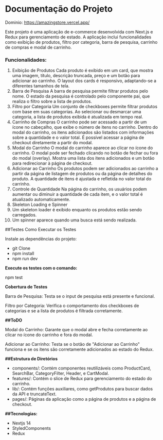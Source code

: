 # Documentação do Projeto

Dominio: https://amazingstore.vercel.app/

Este projeto é uma aplicação de e-commerce desenvolvida com Next.js e Redux para gerenciamento de estado. A aplicação inclui funcionalidades como exibição de produtos, filtro por categoria, barra de pesquisa, carrinho de compras e modal de carrinho.

### Funcionalidades:

1. Exibição de Produtos
Cada produto é exibido em um card, que mostra uma imagem, título, descrição truncada, preço e um botão para adicionar ao carrinho.
O layout dos cards é responsivo, adaptando-se a diferentes tamanhos de tela.
2. Barra de Pesquisa
A barra de pesquisa permite filtrar produtos pelo nome. O estado da pesquisa é controlado pelo componente pai, que realiza o filtro sobre a lista de produtos.
3. Filtro por Categoria
Um conjunto de checkboxes permite filtrar produtos com base em suas categorias.
Ao selecionar ou desmarcar uma categoria, a lista de produtos exibida é atualizada em tempo real.
4. Carrinho de Compras
O carrinho pode ser acessado a partir de um ícone no cabeçalho, que exibe o número de itens no carrinho.
Dentro do modal do carrinho, os itens adicionados são listados com informações sobre a quantidade e o valor total.
É possível acessar a página de checkout diretamente a partir do modal.
5. Modal do Carrinho
O modal do carrinho aparece ao clicar no ícone do carrinho.
O modal pode ser fechado clicando no botão de fechar ou fora do modal (overlay).
Mostra uma lista dos itens adicionados e um botão para redirecionar à página de checkout.
6. Adicionar ao Carrinho
Os produtos podem ser adicionados ao carrinho a partir da página de listagem de produtos ou da página de detalhes do produto.
A quantidade de itens é ajustada e refletida no valor total do carrinho.
7. Controle de Quantidade
Na página do carrinho, os usuários podem aumentar ou diminuir a quantidade de cada item, e o valor total é atualizado automaticamente.
8. Skeleton Loading e Spinner
9. Um skeleton loader é exibido enquanto os produtos estão sendo carregados.
10. Um spinner aparece quando uma busca está sendo realizada.

##Testes
Como Executar os Testes

Instale as dependências do projeto:

- git Clone
- npm install
- npm run dev

**Execute os testes com o comando:**

npm test

**Cobertura de Testes**

Barra de Pesquisa: Testa se o input de pesquisa está presente e funcional.

Filtro por Categoria: Verifica o comportamento dos checkboxes de categorias e se a lista de produtos é filtrada corretamente.

**##ToDO**

Modal do Carrinho: Garante que o modal abre e fecha corretamente ao clicar no ícone do carrinho e fora do modal.

Adicionar ao Carrinho: Testa se o botão de "Adicionar ao Carrinho" funciona e se os itens são corretamente adicionados ao estado do Redux.

**##Estrutura de Diretórios**

- components/: Contém componentes reutilizáveis como ProductCard, SearchBar, CategoryFilter, Header, e CartModal.
- features/: Contém o slice de Redux para gerenciamento do estado do carrinho.
- lib/: Contém funções auxiliares, como getProdutos para buscar dados da API e truncateText.
- pages/: Páginas da aplicação como a página de produtos e a página de checkout.

**##Tecnologias:**

- Nextjs 14
- StyledComponents
- Redux
